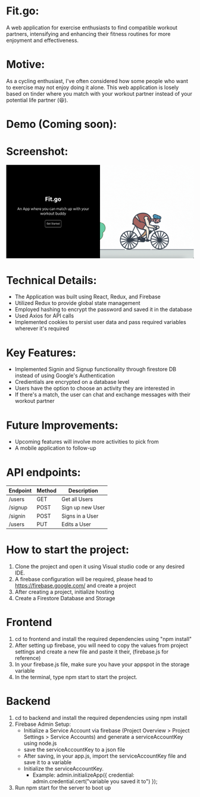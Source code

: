 # Fit.go:

A web application for exercise enthusiasts to find compatible workout partners, intensifying and enhancing their fitness routines for more enjoyment and effectiveness.

# Motive:

As a cycling enthusiast, I've often considered how some people who want to exercise may not enjoy doing it alone. This web application is losely based on tinder where you match with your workout partner instead of your potential life partner (😆).

# Demo (Coming soon):

# Screenshot:

![Home Page](<Screenshot 2024-02-23 at 18.02.02.png>)

# Technical Details:

- The Application was built using React, Redux, and Firebase
- Utilized Redux to provide global state management
- Employed hashing to encrypt the password and saved it in the database
- Used Axios for API calls
- Implemented cookies to persist user data and pass required variables wherever it's required

# Key Features:

- Implemented Signin and Signup functionality through firestore DB instead of using Google's Authentication
- Credientials are encrypted on a database level
- Users have the option to choose an activity they are interested in
- If there's a match, the user can chat and exchange messages with their workout partner

# Future Improvements:

- Upcoming features will involve more activities to pick from
- A mobile application to follow-up

# API endpoints:

| Endpoint | Method | Description      |
| -------- | ------ | ---------------- |
| /users   | GET    | Get all Users    |
| /signup  | POST   | Sign up new User |
| /signin  | POST   | Signs in a User  |
| /users   | PUT    | Edits a User     |

# How to start the project:

1. Clone the project and open it using Visual studio code or any desired IDE.
2. A firebase configuration will be required, please head to https://firebase.google.com/ and create a project
3. After creating a project, initialize hosting
4. Create a Firestore Database and Storage

# Frontend

1. cd to frontend and install the required dependencies using "npm install"
2. After setting up firebase, you will need to copy the values from project settings and create a new file and paste it their, (firebase.js for reference)
3. In your firebase.js file, make sure you have your appspot in the storage variable
4. In the terminal, type npm start to start the project.

# Backend

1. cd to backend and install the required dependencies using npm install
2. Firebase Admin Setup:
   - Initialize a Service Account via firebase (Project Overview > Project Settings > Service Accounts) and generate a serviceAccountKey using node.js
   - save the serviceAccountKey to a json file
   - After saving, in your app.js, import the serviceAccountKey file and save it to a variable
   - Initialize the serviceAccountKey.
     - Example: admin.initializeApp({
       credential: admin.credential.cert("variable you saved it to")
       });
3. Run npm start for the server to boot up
